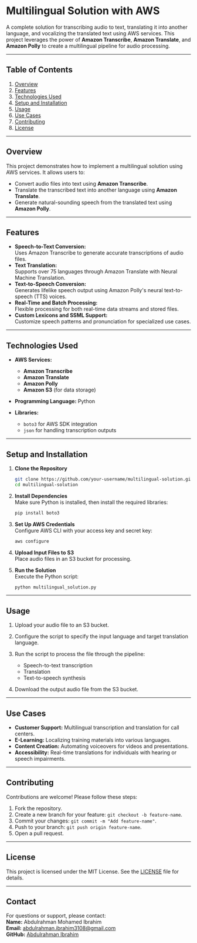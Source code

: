 # **Multilingual Solution with AWS**

A complete solution for transcribing audio to text, translating it into another language, and vocalizing the translated text using AWS services. This project leverages the power of **Amazon Transcribe**, **Amazon Translate**, and **Amazon Polly** to create a multilingual pipeline for audio processing.

---

## **Table of Contents**
1. [Overview](#overview)  
2. [Features](#features)  
3. [Technologies Used](#technologies-used)  
4. [Setup and Installation](#setup-and-installation)  
5. [Usage](#usage)  
6. [Use Cases](#use-cases)  
7. [Contributing](#contributing)  
8. [License](#license)  

---

## **Overview**
This project demonstrates how to implement a multilingual solution using AWS services. It allows users to:  
- Convert audio files into text using **Amazon Transcribe**.  
- Translate the transcribed text into another language using **Amazon Translate**.  
- Generate natural-sounding speech from the translated text using **Amazon Polly**.

---

## **Features**
- **Speech-to-Text Conversion:**  
  Uses Amazon Transcribe to generate accurate transcriptions of audio files.  
- **Text Translation:**  
  Supports over 75 languages through Amazon Translate with Neural Machine Translation.  
- **Text-to-Speech Conversion:**  
  Generates lifelike speech output using Amazon Polly's neural text-to-speech (TTS) voices.  
- **Real-Time and Batch Processing:**  
  Flexible processing for both real-time data streams and stored files.  
- **Custom Lexicons and SSML Support:**  
  Customize speech patterns and pronunciation for specialized use cases.

---

## **Technologies Used**
- **AWS Services:**  
  - **Amazon Transcribe**  
  - **Amazon Translate**  
  - **Amazon Polly**  
  - **Amazon S3** (for data storage)

- **Programming Language:** Python  
- **Libraries:**  
  - `boto3` for AWS SDK integration  
  - `json` for handling transcription outputs  

---

## **Setup and Installation**
1. **Clone the Repository**  
   ```bash
   git clone https://github.com/your-username/multilingual-solution.git
   cd multilingual-solution
   ```

2. **Install Dependencies**  
   Make sure Python is installed, then install the required libraries:  
   ```bash
   pip install boto3
   ```

3. **Set Up AWS Credentials**  
   Configure AWS CLI with your access key and secret key:  
   ```bash
   aws configure
   ```

4. **Upload Input Files to S3**  
   Place audio files in an S3 bucket for processing.

5. **Run the Solution**  
   Execute the Python script:  
   ```bash
   python multilingual_solution.py
   ```

---

## **Usage**
1. Upload your audio file to an S3 bucket.  
2. Configure the script to specify the input language and target translation language.  
3. Run the script to process the file through the pipeline:  
   - Speech-to-text transcription  
   - Translation  
   - Text-to-speech synthesis  

4. Download the output audio file from the S3 bucket.

---

## **Use Cases**
- **Customer Support:** Multilingual transcription and translation for call centers.  
- **E-Learning:** Localizing training materials into various languages.  
- **Content Creation:** Automating voiceovers for videos and presentations.  
- **Accessibility:** Real-time translations for individuals with hearing or speech impairments.

---

## **Contributing**
Contributions are welcome! Please follow these steps:  
1. Fork the repository.  
2. Create a new branch for your feature: `git checkout -b feature-name`.  
3. Commit your changes: `git commit -m "Add feature-name"`.  
4. Push to your branch: `git push origin feature-name`.  
5. Open a pull request.  

---

## **License**
This project is licensed under the MIT License. See the [LICENSE](LICENSE) file for details.

---

## **Contact**
For questions or support, please contact:  
**Name:** Abdulrahman Mohamed Ibrahim  
**Email:** abdulrahman.ibrahim3108@gmail.com  
**GitHub:** [Abdulrahman Ibrahim](https://github.com/DIK0o1)  
